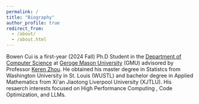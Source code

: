 ```yaml
---
permalink: /
title: "Biography"
author_profile: true
redirect_from: 
  - /about/
  - /about.html
---
```


Bowen Cui is a first-year (2024 Fall) Ph.D Student in the [Department of Computer Science](https://cs.gmu.edu/) at [Geroge Mason University](https://www.gmu.edu/) (GMU) advisored by Professor [Keren Zhou](https://www.jokeren.tech/). He obtained his master degree in Statistcs from  Washington University in St. Louis (WUSTL) and bachelor degree in Applied Mathematics from Xi'an Jiaotong Liverpool University (XJTLU). His resaerch interests focused on High Performance Computing , Code Optimization, and LLMs.
